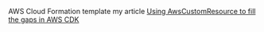 


AWS Cloud Formation template my article [Using AwsCustomResource to fill the gaps in AWS CDK](https://medium.com/@imageryan/using-awscustomresource-to-fill-the-gaps-in-aws-cdk-351c8423fa80)



